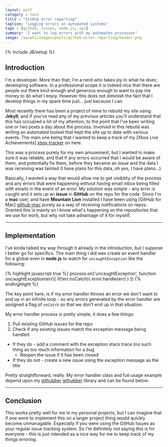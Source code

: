 ```yaml
---
layout: post
category : tech
title : "GitHub error reporting"
tagline: "Logging errors on automated systems"
tags : [github, issues, node.js, api]
summary: "I want to log errors with my automates processes"
image: /assets/images/posts/github-error-reporting/header.png
---
```

{% include JB/setup %}

## Introduction
I'm a developer. More than that; I'm a nerd who takes joy in what he does; developing software. In a professional scope it is indeed nice that there are people out there kind enough and generous enough to want to pay me money to do what I enjoy. However this does not diminish the fact that I develop things in my spare time just... just because I can.

Most recently there has been a project of mine to rebuild my site using **Jekyll**, and if you've read any of my previous articles you'll understand that this has occupied a lot of my attention, to the point that I've been writing one or two posts a day about the process. 
Involved in this rebuild was writing an automated toolset that kept the site up to date with various events. The main one being that I wanted to keep a track of my [Xbox Live Achievements] [xbox-tracker] on here.

This was a process purely for my own amusement, but I wanted to make sure it was reliable, and that if any errors occurred that I would be aware of them, and potentially fix them, before they became an issue and the data I was receiving was tainted (I have plans for this data, oh yes, I have plans...).

Basically, I wanted a way that would allow me to get visibility of the process and any errors that were happening without having email inbox being filled with emails in the event of an error. My solution was simple - any error is caught and it sets up an **issue** in **GitHub** on the repo for the code. Since I'm a **mac** user, and have **Mountain Lion** installed I have been using [GitHub for Mac] [github-mac] purely as a way of receiving notifications on repos. Granted this is mainly so I know what's happening on the repositories that we use for work, but why not take advantage of it for myself.

---

## Implementation

I've kinda talked my way through it already in the introduction, but I suppose I better go for specifics. The main thing I did was create an event handler for a global even in **node.js** to watch for `uncaughtException` like the following:

{% highlight javascript true %}
process.on('uncaughtException', function uncaughtException(err){
  if(!err.noCatch){
    error.handle(err)
  }
})
{% endhighlight %}

The key point here, is if my error handler throws an error we don't want to end up in an infinite loop - so any errors generated by the error handler are assigned a flag of `noCatch` so that we don't end up in that situation.

My error handler process is pretty simple, it does a few things:
 1. Pull existing GitHub issues for the repo
 2. Check if any existing issues match the exception message being handled
  * If they do - add a comment with the exception stack trace (no such thing as too much information for a bug
    * Reopen the issue if it has been closed
  * If they do not - create a new issue using the exception message as the title

Pretty straightforward, really. My error handler class and full usage example depend upon my [githubber] [githubber] library  and can be found below:

<script src="https://gist.github.com/lilmuckers/5362755.js">   </script>

---

## Conclusion
This works pretty well for me in my personal projects, but I can imagine that if one were to implement this on a larger project thing would quickly become unmanagable. Especially if you were using the GitHub Issues as your regular issue tracking system. So I'm definitely not saying this is for everyone - this is just intended as a nice way for me to keep track of my things erroring.

[xbox-tracker]: /games/xbox.html "Xbox Live Achievement Tracker"
[github-mac]: http://mac.github.com/ "GitHub For Mac"
[githubber]: https://npmjs.org/package/githubber "node.js GitHub API bindings"
